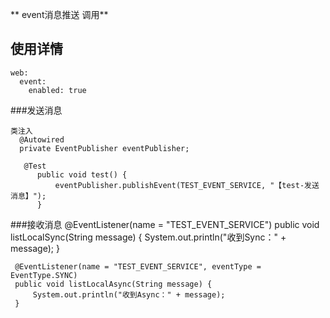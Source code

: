 ** event消息推送 调用**
## 使用详情
~~~
web:
  event:
    enabled: true
~~~
###发送消息
~~~
类注入
  @Autowired
  private EventPublisher eventPublisher;

   @Test
      public void test() {
          eventPublisher.publishEvent(TEST_EVENT_SERVICE, "【test-发送消息】");
      }
~~~

###接收消息
  @EventListener(name = "TEST_EVENT_SERVICE")
     public void listLocalSync(String message) {
         System.out.println("收到Sync：" + message);
     }

     @EventListener(name = "TEST_EVENT_SERVICE", eventType = EventType.SYNC)
     public void listLocalAsync(String message) {
         System.out.println("收到Async：" + message);
     }
~~~